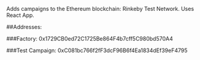 Adds campaigns to the Ethereum blockchain: Rinkeby Test Network. 
Uses React App.

##Addresses:

###Factory: 
0x1729CB0ed72C1725Be864F4b7cff5C980bd570A4

###Test Campaign:
0xC081bc766f2fF3dcF96B6f4Ea1834dEf39eF4795
